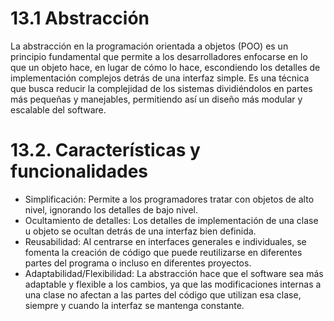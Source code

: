 # 13.1 Abstracción

La abstracción en la programación orientada a objetos (POO) es un principio fundamental que permite a los desarrolladores enfocarse en lo que un objeto hace, en lugar de cómo lo hace, escondiendo los detalles de implementación complejos detrás de una interfaz simple. Es una técnica que busca reducir la complejidad de los sistemas dividiéndolos en partes más pequeñas y manejables, permitiendo así un diseño más modular y escalable del software.

# 13.2. Características y funcionalidades

- Simplificación: Permite a los programadores tratar con objetos de alto nivel, ignorando los detalles de bajo nivel.
- Ocultamiento de detalles: Los detalles de implementación de una clase u objeto se ocultan detrás de una interfaz bien definida.
- Reusabilidad: Al centrarse en interfaces generales e individuales, se fomenta la creación de código que puede reutilizarse en diferentes partes del programa o incluso en diferentes proyectos.
- Adaptabilidad/Flexibilidad: La abstracción hace que el software sea más adaptable y flexible a los cambios, ya que las modificaciones internas a una clase no afectan a las partes del código que utilizan esa clase, siempre y cuando la interfaz se mantenga constante.

